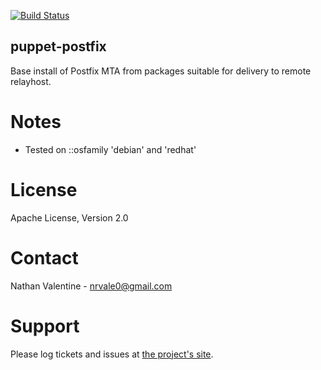 [![Build Status](https://travis-ci.org/nrvale0/puppet-postfix.png)](https://travis-ci.org/nrvale0/puppet-postfix)

puppet-postfix
--------------

Base install of Postfix MTA from packages suitable
for delivery to remote relayhost.

# Notes
  * Tested on ::osfamily 'debian' and 'redhat'

# License
Apache License, Version 2.0

# Contact
Nathan Valentine - nrvale0@gmail.com

# Support
Please log tickets and issues at [the project's site](http://github.com/nrvale0/puppet-postfix).

